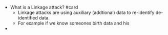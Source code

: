 - What is a Linkage attack? #card
	- Linkage attacks are using auxiliary (addtional) data to re-identify de-identified data.
	- For example if we know someones birth data and his
-